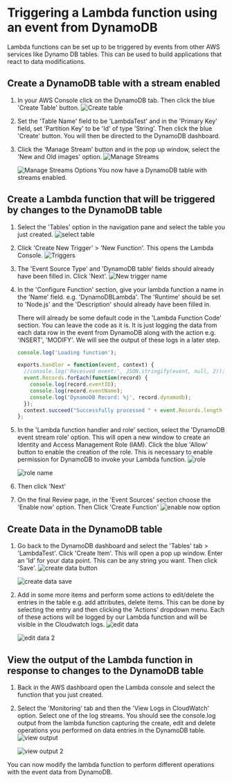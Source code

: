 # Triggering a Lambda function using an event from DynamoDB
Lambda functions can be set up to be triggered by events from other AWS services like Dynamo DB tables. This can be used to build applications that react to data modifications.

## Create a DynamoDB table with a stream enabled
1. In your AWS Console click on the DynamoDB tab. Then click the blue 'Create Table' button.
![Create table](https://cloud.githubusercontent.com/assets/5912647/12557398/7114929c-c382-11e5-9c48-5c2bf15649ac.png)

1. Set the 'Table Name' field to be 'LambdaTest' and in the 'Primary Key' field, set 'Partition Key' to be 'Id' of type 'String'. Then click the blue 'Create' button. You will then be directed to the DynamoDB dashboard.

1. Click the 'Manage Stream' button and in the pop up window, select the 'New and Old images' option.
![Manage Streams](https://cloud.githubusercontent.com/assets/5912647/12559366/b08d36e0-c38c-11e5-944a-b9da7596ddee.png)

   ![Manage Streams Options](https://cloud.githubusercontent.com/assets/5912647/12559413/edeb637c-c38c-11e5-959e-4fa6388f93dc.png)
You now have a DynamoDB table with streams enabled.

## Create a Lambda function that will be triggered by changes to the DynamoDB table
1. Select the 'Tables' option in the navigation pane and select the table you just created.
![select table](https://cloud.githubusercontent.com/assets/5912647/12557478/e3e383be-c382-11e5-9456-81d7504a7e8e.png)

1. Click 'Create New Trigger' > 'New Function'. This opens the Lambda Console.
![Triggers](https://cloud.githubusercontent.com/assets/5912647/12559453/0ff42378-c38d-11e5-9546-698c39429199.png)

1. The 'Event Source Type' and 'DynamoDB table' fields should already have been filled in. Click 'Next'.
![New trigger name](https://cloud.githubusercontent.com/assets/5912647/12557522/1cb82a5a-c383-11e5-9771-50036f46940e.png)

1. In the 'Configure Function' section, give your lambda function a name in the 'Name' field. e.g. 'DynamoDBLambda'. The 'Runtime' should be set to 'Node.js' and the 'Description' should already have been filled in.

   There will already be some default code in the 'Lambda Function Code' section. You can leave the code as it is. It is just logging the data from each data row in the event from DynamoDB along with the action e.g. 'INSERT', 'MODIFY'. We will see the output of these logs in a later step.

   ```js
   console.log('Loading function');

   exports.handler = function(event, context) {
     //console.log('Received event:', JSON.stringify(event, null, 2));
     event.Records.forEach(function(record) {
       console.log(record.eventID);
       console.log(record.eventName);
       console.log('DynamoDB Record: %j', record.dynamodb);
     });
     context.succeed("Successfully processed " + event.Records.length + " records.");
   };
   ```

1. In the 'Lambda function handler and role' section, select the 'DynamoDB event stream role' option. This will open a new window to create an Identity and Access Management Role (IAM). Click the blue 'Allow' button to enable the creation of the role. This is necessary to enable permission for DynamoDB to invoke your Lambda function.
![role](https://cloud.githubusercontent.com/assets/5912647/12557588/75019368-c383-11e5-9824-f6c6f721f03d.png)

   ![role name](https://cloud.githubusercontent.com/assets/5912647/12557604/8f24704e-c383-11e5-90f5-2dc15723c2c5.png)

1. Then click 'Next'

1. On the final Review page, in the 'Event Sources' section choose the 'Enable now' option. Then Click 'Create Function'
![enable now option](https://cloud.githubusercontent.com/assets/5912647/12557637/ba8ae330-c383-11e5-8fde-f6912a681f51.png)

## Create Data in the DynamoDB table
1. Go back to the DynamoDB dashboard and select the 'Tables' tab > 'LambdaTest'. Click 'Create Item'. This will open a pop up window. Enter an 'Id' for your data point. This can be any string you want. Then click 'Save'.
![create data button](https://cloud.githubusercontent.com/assets/5912647/12563887/4cd15e34-c3a4-11e5-8b65-c16a909c3637.png)

   ![create data save](https://cloud.githubusercontent.com/assets/5912647/12563894/56dd9852-c3a4-11e5-986a-be381262c536.png)

1. Add in some more items and perform some actions to edit/delete the entries in the table e.g. add attributes, delete items. This can be done by selecting the entry and then clicking the 'Actions' dropdown menu. Each of these actions will be logged by our Lambda function and will be visible in the Cloudwatch logs.
![edit data](https://cloud.githubusercontent.com/assets/5912647/12563914/62fb5b38-c3a4-11e5-9830-f87e65a4468b.png)

   ![edit data 2](https://cloud.githubusercontent.com/assets/5912647/12557777/55046eea-c384-11e5-9abe-db37615ba2d4.png)

## View the output of the Lambda function in response to changes to the DynamoDB table
1. Back in the AWS dashboard open the Lambda console and select the function that you just created.

1. Select the 'Monitoring' tab and then the 'View Logs in CloudWatch' option. Select one of the log streams. You should see the console.log output from the lambda function capturing the create, edit and delete operations you performed on data entries in the DynamoDB table.
![view output](https://cloud.githubusercontent.com/assets/5912647/12557807/7320f4a2-c384-11e5-9fcd-b399285fad92.png)

   ![view output 2](https://cloud.githubusercontent.com/assets/5912647/12557836/996c7b22-c384-11e5-88d8-c7b16c368f25.png)

You can now modify the lambda function to perform different operations with the event data from DynamoDB.
